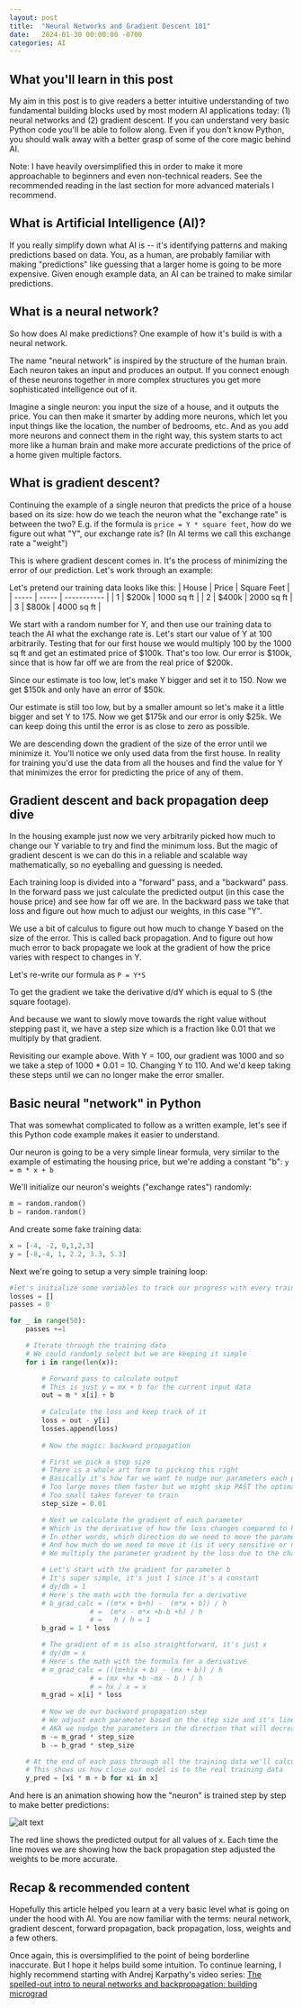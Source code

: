 ```yaml
---
layout: post
title:  "Neural Networks and Gradient Descent 101"
date:   2024-01-30 00:00:00 -0700
categories: AI
---
```


## What you'll learn in this post

My aim in this post is to give readers a better intuitive understanding of two fundamental building blocks used by most modern AI applications today: (1) neural networks and (2) gradient descent. If you can understand very basic Python code you'll be able to follow along. Even if you don't know Python, you should walk away with a better grasp of some of the core magic behind AI.

Note: I have heavily oversimplified this in order to make it more approachable to beginners and even non-technical readers. See the recommended reading in the last section for more advanced materials I recommend.

## What is Artificial Intelligence (AI)?

If you really simplify down what AI is -- it's identifying patterns and making predictions based on data. You, as a human, are probably familiar with making "predictions" like guessing that a larger home is going to be more expensive. Given enough example data, an AI can be trained to make similar predictions.

## What is a neural network?

So how does AI make predictions? One example of how it's build is with a neural network.

The name "neural network" is inspired by the structure of the human brain. Each neuron takes an input and produces an output. If you connect enough of these neurons together in more complex structures you get more sophisticated intelligence out of it.

Imagine a single neuron: you input the size of a house, and it outputs the price. You can then make it smarter by adding more neurons, which let you input things like the location, the number of bedrooms, etc. And as you add more neurons and connect them in the right way, this system starts to act more like a human brain and make more accurate predictions of the price of a home given multiple factors.

## What is gradient descent?

Continuing the example of a single neuron that predicts the price of a house based on its size: how do we teach the neuron what the "exchange rate" is between the two? E.g. if the formula is `price = Y * square feet`, how do we figure out what "Y", our exchange rate is? (In AI terms we call this exchange rate a "weight")

This is where gradient descent comes in. It's the process of minimizing the error of our prediction. Let's work through an example:

Let's pretend our training data looks like this:
| House | Price | Square Feet |
| ----- | ----- | ----------- |
| 1 | $200k | 1000 sq ft |
| 2 | $400k | 2000 sq ft |
| 3 | $800k | 4000 sq ft |

We start with a random number for Y, and then use our training data to teach the AI what the exchange rate is. Let's start our value of Y at 100 arbitrarily. Testing that for our first house we would multiply 100 by the 1000 sq ft and get an estimated price of $100k. That's too low. Our error is $100k, since that is how far off we are from the real price of $200k.

Since our estimate is too low, let's make Y bigger and set it to 150. Now we get $150k and only have an error of $50k.

Our estimate is still too low, but by a smaller amount so let's make it a little bigger and set Y to 175. Now we get $175k and our error is only $25k. We can keep doing this until the error is as close to zero as possible.

We are descending down the gradient of the size of the error until we minimize it. You'll notice we only used data from the first house. In reality for training you'd use the data from all the houses and find the value for Y that minimizes the error for predicting the price of any of them.

## Gradient descent and back propagation deep dive

In the housing example just now we very arbitrarily picked how much to change our Y variable to try and find the minimum loss. But the magic of gradient descent is we can do this in a reliable and scalable way mathematically, so no eyeballing and guessing is needed.

Each training loop is divided into a "forward" pass, and a "backward" pass. In the forward pass we just calculate the predicted output (in this case the house price) and see how far off we are. In the backward pass we take that loss and figure out how much to adjust our weights, in this case "Y".

We use a bit of calculus to figure out how much to change Y based on the size of the error. This is called back propagation. And to figure out how much error to back propagate we look at the gradient of how the price varies with respect to changes in Y.

Let's re-write our formula as `P = Y*S`

To get the gradient we take the derivative d/dY which is equal to S (the square footage).

And because we want to slowly move towards the right value without stepping past it, we have a step size which is a fraction like 0.01 that we multiply by that gradient.

Revisiting our example above. With Y = 100, our gradient was 1000 and so we take a step of 1000 * 0.01 = 10. Changing Y to 110. And we'd keep taking these steps until we can no longer make the error smaller.

## Basic neural "network" in Python

That was somewhat complicated to follow as a written example, let's see if this Python code example makes it easier to understand.

Our neuron is going to be a very simple linear formula, very similar to the example of estimating the housing price, but we're adding a constant "b": `y = m * x + b`

We'll initialize our neuron's weights ("exchange rates") randomly:

```python
m = random.random()
b = random.random()
```

And create some fake training data:

```python
x = [-4, -2, 0,1,2,3]
y = [-8,-4, 1, 2.2, 3.3, 5.3]
```

Next we're going to setup a very simple training loop:

```python
#let's initialize some variables to track our progress with every training pass (forward and back propagation)
losses = []
passes = 0

for _ in range(50):
    passes +=1

    # Iterate through the training data
    # We could randomly select but we are keeping it simple
    for i in range(len(x)):

        # Forward pass to calculate output
        # This is just y = mx + b for the current input data
        out = m * x[i] + b
        
        # Calculate the loss and keep track of it 
        loss = out - y[i]
        losses.append(loss)
        
        # Now the magic: backward propagation 

        # First we pick a step size 
        # There is a whole art form to picking this right
        # Basically it's how far we want to nudge our parameters each pass
        # Too large moves them faster but we might skip PAST the optimal value
        # Too small takes forever to train
        step_size = 0.01

        # Next we calculate the gradient of each parameter
        # Which is the derivative of how the loss changes compared to how the param changes
        # In other words, which direction do we need to move the parameter to minimize the loss
        # And how much do we need to move it (is it very sensitive or not)
        # We multiply the parameter gradient by the loss due to the chain rule to find the gradient with respect to the loss

        # Let's start with the gradient for parameter b
        # It's super simple, it's just 1 since it's a constant
        # dy/db = 1
        # Here's the math with the formula for a derivative        
        # b_grad_calc = ((m*x + b+h) -  (m*x + b)) / h 
                    # =  (m*x - m*x +b-b +h) / h
                    # =   h / h = 1
        b_grad = 1 * loss 

        # The gradient of m is also straightforward, it's just x
        # dy/dm = x
        # Here's the math with the formula for a derivative
        # m_grad_calc = (((m+h)x + b) - (mx + b)) / h
                    # = (mx +hx +b -mx - b ) / h
                    # = hx / x = x
        m_grad = x[i] * loss 
        
        # Now we do our backward propagation step
        # We adjust each parameter based on the step size and it's linear gradient
        # AKA we nudge the parameters in the direction that will decrease our loss
        m -= m_grad * step_size
        b -= b_grad * step_size

    # At the end of each pass through all the training data we'll calculate predictions and plot them
    # This shows us how close our model is to the real training data
    y_pred = [xi * m + b for xi in x]
```

And here is an animation showing how the "neuron" is trained step by step to make better predictions:

![alt text](../assets/img/sgd_line.gif)

The red line shows the predicted output for all values of x. Each time the line moves we are showing how the back propagation step adjusted the weights to be more accurate.

## Recap & recommended content

Hopefully this article helped you learn at a very basic level what is going on under the hood with AI. You are now familiar with the terms: neural network, gradient descent, forward propagation, back propagation, loss, weights and a few others.

Once again, this is oversimplified to the point of being borderline inaccurate. But I hope it helps build some intuition. To continue learning, I highly recommend starting with Andrej Karpathy's video series: [The spelled-out intro to neural networks and backpropagation: building micrograd
](https://www.youtube.com/watch?v=VMj-3S1tku0)